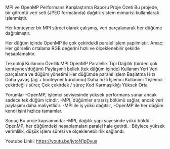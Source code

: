 MPI ve OpenMP Performans Karşılaştırma Raporu
Proje Özeti
Bu projede, bir görüntü veri seti (JPEG formatında) dağıtık sistem mimarisi kullanılarak işlenmiştir.

Her konteyner bir MPI süreci olarak çalışmış, veri parçalanarak her düğüme dağıtılmıştır.

Her düğüm içinde OpenMP ile çok çekirdekli paralel işlem yapılmıştır.
Amaç: Her görselin ortalama RGB değerini hızlı ve ölçeklenebilir şekilde hesaplamaktır.

Teknoloji Kullanımı
Özellik	                  MPI	                                                        OpenMP
Paralellik Tipi	          Dağıtık (birden çok konteyner/düğüm)	                      Paylaşımlı bellek (tek düğüm içinde)
Kullanım Yeri	            Veri parçalama ve düğüm yönetimi	                          Her düğümde paralel işlem
Başlatma Hızı	            Daha yavaş (ağ + konteyner kurulumu)	                      Daha hızlı
İşlemci Kullanımı	        1 işlemci çekirdeği / süreç	                                Çok çekirdek / süreç
Kod Karmaşıklığı	        Yüksek	                                                     Orta


Yorumlar
-OpenMP, işlemci seviyesinde yüksek performans sunar ancak sadece tek düğüm içindir.
-MPI, düğümler arası iş bölümü sağlar, ancak veri paylaşımı daha maliyetlidir.
-MPI ile iş yükü dağıtılır,
-OpenMP ile her düğüm kendi işini hızlıca tamamlar.

Sonuç
Bu proje kapsamında:
-MPI, dağıtık yapı sayesinde yükü böldü.
-OpenMP, her düğümdeki hesaplamaları paralel hale getirdi.
-Böylece yüksek verimlilik, düşük işlem süresi ve ölçeklenebilirlik sağlandı.



Youtube Linki: https://youtu.be/jvtoN1pDyus
